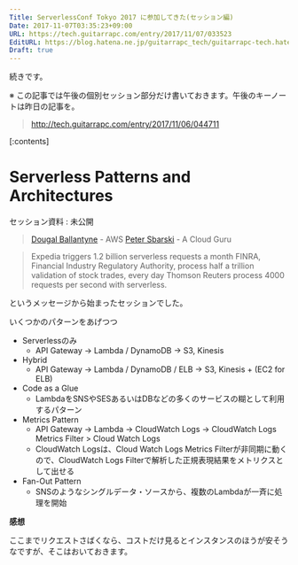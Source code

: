 ```yaml
---
Title: ServerlessConf Tokyo 2017 に参加してきた(セッション編)
Date: 2017-11-07T03:35:23+09:00
URL: https://tech.guitarrapc.com/entry/2017/11/07/033523
EditURL: https://blog.hatena.ne.jp/guitarrapc_tech/guitarrapc-tech.hatenablog.com/atom/entry/8599973812315190633
Draft: true
---
```


続きです。

※ この記事では午後の個別セッション部分だけ書いておきます。午後のキーノートは昨日の記事を。

> http://tech.guitarrapc.com/entry/2017/11/06/044711

[:contents]

# Serverless Patterns and Architectures

セッション資料 : 未公開

> [Dougal Ballantyne](https://twitter.com/dsballantyne) - AWS
> [Peter Sbarski](https://twitter.com/sbarski) - A Cloud Guru

> Expedia triggers 1.2 billion serverless requests a month FINRA, Financial Industry Regulatory Authority, process half a trillion validation of stock trades, every day Thomson Reuters process 4000 requests per second with serverless.

というメッセージから始まったセッションでした。

いくつかのパターンをあげつつ

- Serverlessのみ
    - API Gateway -> Lambda / DynamoDB -> S3, Kinesis
- Hybrid
    - API Gateway -> Lambda / DynamoDB / ELB -> S3, Kinesis + (EC2 for ELB)
- Code as a Glue
    - LambdaをSNSやSESあるいはDBなどの多くのサービスの糊として利用するパターン
- Metrics Pattern
    - API Gateway -> Lambda -> CloudWatch Logs -> CloudWatch Logs Metrics Filter > Cloud Watch Logs
    - CloudWatch Logsは、Cloud Watch Logs Metrics Filterが非同期に動くので、CloudWatch Logs Filterで解析した正規表現結果をメトリクスとして出せる
- Fan-Out Pattern
    - SNSのようなシングルデータ・ソースから、複数のLambdaが一斉に処理を開始

**感想**

ここまでリクエストさばくなら、コストだけ見るとインスタンスのほうが安そうなですが、そこはおいておきます。

